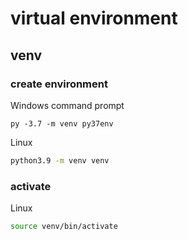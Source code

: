 # virtual environment

## venv

### create environment

Windows command prompt
```command prompt
py -3.7 -m venv py37env
```

Linux  
```bash
python3.9 -m venv venv
```

### activate

Linux
```bash
source venv/bin/activate
```
